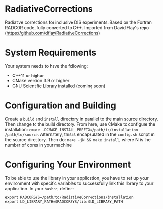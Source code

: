 # RadiativeCorrections
Radiative corrections for inclusive DIS experiments.  Based on the Fortran RADCOR code, fully converted to C++.
Imported from David Flay's repo (https://github.com/dflay/RadiativeCorrections)

# System Requirements 
Your system needs to have the following:
- C++11 or higher
- CMake version 3.9 or higher
- GNU Scientific Library installed (coming soon) 

# Configuration and Building   
Create a `build` and `install` directory in parallel to the main source directory.  Then change to
the build directory.  From here, use CMake to configure the installation:
`cmake -DCMAKE_INSTALL_PREFIX=/path/to/installation /path/to/source`.  Alternately, this is encapsulated in
the `config.sh` script in the source directory.  Then do: `make -jN && make install`, where N is the
number of cores in your machine.

# Configuring Your Environment
To be able to use the library in your application, you have to set up your environment with specific
variables to successfully link this library to your application.  In your `bashrc`, define:

```
export RADCORSYS=/path/to/RadiativeCorrections/installation
export LD_LIBRARY_PATH=$RADCORSYS/lib:$LD_LIBRARY_PATH
```

